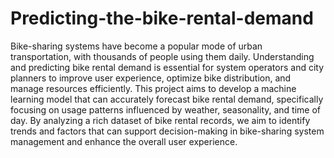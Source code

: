 # Predicting-the-bike-rental-demand
Bike-sharing systems have become a popular mode of urban transportation, with thousands of people using them daily. Understanding and predicting bike rental demand is essential for system operators and city planners to improve user experience, optimize bike distribution, and manage resources efficiently. This project aims to develop a machine learning model that can accurately forecast bike rental demand, specifically focusing on usage patterns influenced by weather, seasonality, and time of day. By analyzing a rich dataset of bike rental records, we aim to identify trends and factors that can support decision-making in bike-sharing system management and enhance the overall user experience.
